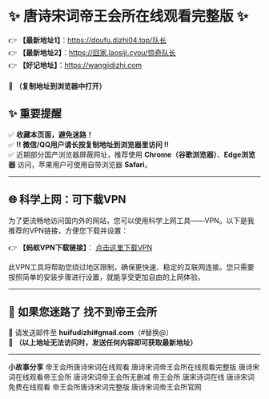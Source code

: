 # ✨ 唐诗宋词帝王会所在线观看完整版 ✨  
👉 **【最新地址1】**：https://doufu.dizhi04.top/队长  
👉 **【最新地址2】**：https://回家.laosiji.cyou/惊奇队长<br> 
👉 **【好记地址】**：https://wangjidizhi.com <br>  
📌 **（复制地址到浏览器中打开）**  

## ✨ 重要提醒  
✅ **收藏本页面，避免迷路！**  
✅ **‼ 微信/QQ用户请长按复制地址到浏览器里访问 ‼**  
✅ 近期部分国产浏览器屏蔽网址，推荐使用 **Chrome（谷歌浏览器）**、**Edge浏览器** 访问，苹果用户可使用自带浏览器 **Safari**。  

---

## 🌐 科学上网：可下载VPN
为了更流畅地访问国内外的网站，您可以使用科学上网工具——VPN。以下是我推荐的VPN链接，方便您下载并设置：

👉 **【蚂蚁VPN下载链接】**： [点击这里下载VPN](https://6b29.pnawymqo.xyz/c-21265/a-bS5rc)  

此VPN工具将帮助您绕过地区限制，确保更快速、稳定的互联网连接。您只需要按照简单的安装步骤进行设置，就能享受更加自由的上网体验。

---

## 📩 如果您迷路了  找不到帝王会所
📧 请发送邮件至 **huifudizhi#gmail.com**（#替换@）  
📌 **（以上地址无法访问时，发送任何内容即可获取最新地址）**  

---	
**小故事分享**
帝王会所唐诗宋词在线观看
唐诗宋词帝王会所在线观看完整版
唐诗宋词在线观看帝王会所
唐诗宋词帝王会所无删减
帝王会所 唐宋诗词在线
唐诗宋词免费在线观看
帝王会所唐诗宋词完整版
唐诗宋词帝王会所官网
